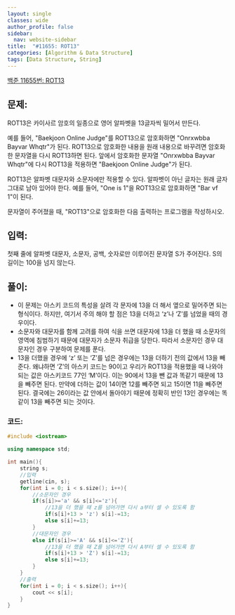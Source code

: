 ```yaml
---
layout: single
classes: wide
author_profile: false
sidebar:
  nav: website-sidebar
title:  "#11655: ROT13"
categories: [Algorithm & Data Structure]
tags: [Data Structure, String]
---
```


[백준 11655번: ROT13](https://www.acmicpc.net/problem/11655)

## 문제:

ROT13은 카이사르 암호의 일종으로 영어 알파벳을 13글자씩 밀어서 만든다.

예를 들어, "Baekjoon Online Judge"를 ROT13으로 암호화하면 "Onrxwbba Bayvar Whqtr"가 된다. ROT13으로 암호화한 내용을 원래 내용으로 바꾸려면 암호화한 문자열을 다시 ROT13하면 된다. 앞에서 암호화한 문자열 "Onrxwbba Bayvar Whqtr"에 다시 ROT13을 적용하면 "Baekjoon Online Judge"가 된다.

ROT13은 알파벳 대문자와 소문자에만 적용할 수 있다. 알파벳이 아닌 글자는 원래 글자 그대로 남아 있어야 한다. 예를 들어, "One is 1"을 ROT13으로 암호화하면 "Bar vf 1"이 된다.

문자열이 주어졌을 때, "ROT13"으로 암호화한 다음 출력하는 프로그램을 작성하시오.

## 입력:

첫째 줄에 알파벳 대문자, 소문자, 공백, 숫자로만 이루어진 문자열 S가 주어진다. S의 길이는 100을 넘지 않는다.

## 풀이:

- 이 문제는 아스키 코드의 특성을 살려 각 문자에 13을 더 해서 옆으로 밀어주면 되는 형식이다. 하지만, 여기서 주의 해야 할 점은 13을 더하고 ‘z’나 ‘Z’를 넘었을 때의 경우이다.
- 소문자와 대문자를 함께 고려를 하여 식을 쓰면 대문자에 13을 더 했을 때 소문자의 영역에 침범하기 때문에 대문자가 소문자 취급을 당한다. 따라서 소문자인 경우 대문자인 경우 구분하여 문제를 푼다.
- 13을 더했을 경우에 ‘z’ 또는 ‘Z’를 넘은 경우에는 13을 더하기 전의 값에서 13을 빼준다. 왜냐하면 ‘Z’의 아스키 코드는 90이고 우리가 ROT13을 적용했을 때 나와야 되는 값은 아스키코드 77인 ‘M’이다. 이는 90에서 13을 뺀 값과 똑같기 때문에 13을 빼주면 된다. 만약에 더하는 값이 14이면 12를 빼주면 되고 15이면 11을 빼주면 된다. 결국에는 26이라는 값 안에서 돌아야기 때문에 정확히 반인 13인 경우에는 똑같이 13을 빼주면 되는 것이다.

### 코드:

```cpp
#include <iostream>

using namespace std;

int main(){
	string s;
	//입력 
	getline(cin, s);
	for(int i = 0; i < s.size(); i++){
		//소문자인 경우 
		if(s[i]>='a' && s[i]<='z'){
			//13을 더 했을 때 z를 넘어가면 다시 a부터 셀 수 있도록 함
			if(s[i]+13 > 'z') s[i]-=13;
			else s[i]+=13;
		}
		//대문자인 경우 
		else if(s[i]>='A' && s[i]<='Z'){
			//13을 더 했을 때 Z를 넘어가면 다시 A부터 셀 수 있도록 함
			if(s[i]+13 > 'Z') s[i]-=13;
			else s[i]+=13;
		}
	}
	//출력 
	for(int i = 0; i < s.size(); i++){
		cout << s[i];
	}
}
```
